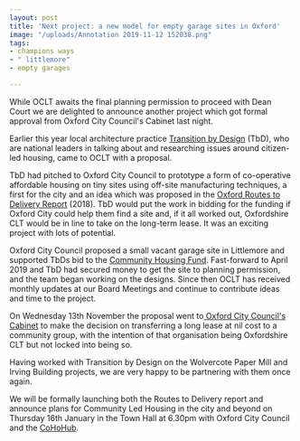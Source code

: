 ```yaml
---
layout: post
title: 'Next project: a new model for empty garage sites in Oxford'
image: "/uploads/Annotation 2019-11-12 152038.png"
tags:
- champions ways
- " littlemore"
- empty garages

---
```

While OCLT awaits the final planning permission to proceed with Dean Court we are delighted to announce another project which got formal approval from Oxford City Council's Cabinet last night.

Earlier this year local architecture practice [Transition by Design](http://www.transitionbydesign.org) (TbD), who are national leaders in talking about and researching issues around citizen-led housing, came to OCLT with a proposal.

TbD had pitched to Oxford City Council to prototype a form of co-operative affordable housing on tiny sites using off-site manufacturing techniques, a first for the city and an idea which was proposed in the [Oxford Routes to Delivery Report](https://issuu.com/cohohub/docs/oxfordclh_finalreport_and_appendice/44) (2018). TbD would put the work in bidding for the funding if Oxford City could help them find a site and, if it all worked out, Oxfordshire CLT would be in line to take on the long-term lease. It was an exciting project with lots of potential.

Oxford City Council proposed a small vacant garage site in Littlemore and supported TbDs bid to the [Community Housing Fund](https://www.gov.uk/government/collections/community-housing-fund). Fast-forward to April 2019 and TbD had secured money to get the site to planning permission, and the team began working on the designs. Since then OCLT has received monthly updates at our Board Meetings and continue to contribute ideas and time to the project.

On Wednesday 13th November the proposal went to[ Oxford City Council's Cabinet](http://mycouncil.oxford.gov.uk/ieListDocuments.aspx?CId=527&MId=5333&Ver=4) to make the decision on transferring a long lease at nil cost to a community group, with the intention of that organisation being Oxfordshire CLT but not locked into being so.

Having worked with Transition by Design on the Wolvercote Paper Mill and Irving Building projects, we are very happy to be partnering with them once again.

We will be formally launching both the Routes to Delivery report and announce plans for Community Led Housing in the city and beyond on Thursday 16th January in the Town Hall at 6.30pm with Oxford City Council and the [CoHoHub](collaborativehousing.org.uk).